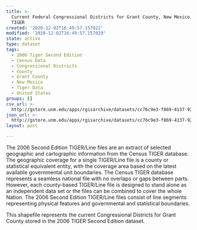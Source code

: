 ```yaml
---
title: >-
  Current Federal Congressional Districts for Grant County, New Mexico, 2006se
  TIGER
created: '2020-12-02T16:49:57.157022'
modified: '2020-12-02T16:49:57.157029'
state: active
type: dataset
tags:
  - 2006 Tiger Second Edition
  - Census Data
  - Congressional Districts
  - County
  - Grant County
  - New Mexico
  - Tiger Data
  - United States
groups: []
csv_url: >-
  http://gstore.unm.edu/apps/rgisarchive/datasets/cc76c9e3-f869-4137-925a-867132078a10/tgr2006se_gran_cdcu.derived.csv
json_url: >-
  http://gstore.unm.edu/apps/rgisarchive/datasets/cc76c9e3-f869-4137-925a-867132078a10/tgr2006se_gran_cdcu.derived.json
layout: post

---
```

The 2006 Second Edition TIGER/Line files are an extract of selected geographic and cartographic information from the Census TIGER database.  The geographic coverage for a single TIGER/Line file is a county or statistical equivalent entity, with the coverage area based on the latest available governmental unit boundaries. The Census TIGER database represents a seamless national file with no overlaps or gaps between parts.  However, each county-based TIGER/Line file is designed to stand alone as an independent data set or the files can be combined to cover the whole Nation.  The 2006 Second Edition  TIGER/Line files consist of line segments representing physical features and governmental and statistical boundaries.  

This shapefile represents the current Congressional Districts for Grant County stored in the 2006 TIGER Second Edition dataset.
